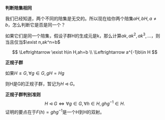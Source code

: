 **判断陪集相同**

我们已经知道，两个不同的陪集是无交的。所以现在给你两个陪集$aH,bH,a\neq b$，怎么判断它是否是同一个？

如果它们是同一个陪集，假设子群H的生成元是k，那么计算$ak,ak^2,ak^3,...$，则当且仅当$\exist n,ak^n=b$

$$
\Leftrightarrow \exist h\in H,ah=b
\\ \Leftrightarrow a^{-1}b\in H
$$



**正规子群**

如果$H\leq G,\forall g \in G, gH=Hg$ 

则H是G的正规子群，暂记为$H\triangleleft G$。

**正规子群判别准则**
$$
H\triangleleft G \Leftrightarrow \forall g \in G, \forall h \in H,ghg^{-1}\in H.
$$
证明的要点在于$F(h)=ghg^{-1}$是一个H到H的双射。

​